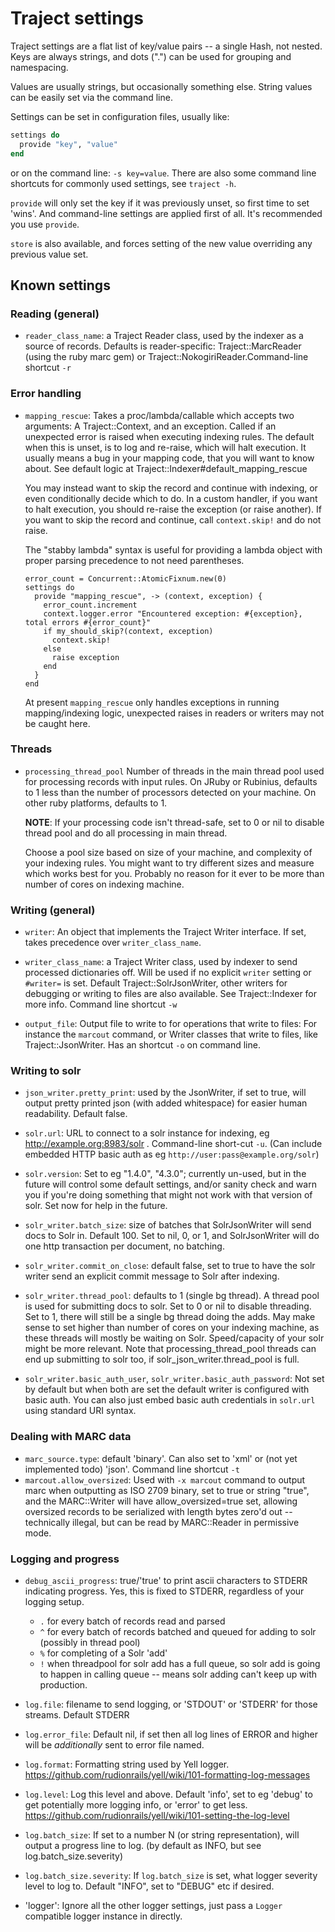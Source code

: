 # Traject settings

Traject settings are a flat list of key/value pairs -- a single
Hash, not nested. Keys are always strings, and dots (".") can be
used for grouping and namespacing.

Values are usually strings, but occasionally something else. String values can be easily
set via the command line.

Settings can be set in configuration files, usually like:

~~~ruby
settings do
  provide "key", "value"
end
~~~~

or on the command line: `-s key=value`.  There are also some command line shortcuts
for commonly used settings, see `traject -h`.

`provide` will only set the key if it was previously unset, so first time to set 'wins'. And command-line
settings are applied first of all. It's recommended you use `provide`.

`store` is also available, and forces setting of the new value overriding any previous value set.

## Known settings


### Reading (general)

* `reader_class_name`: a Traject Reader class, used by the indexer as a source of records.   Defaults is reader-specific: Traject::MarcReader (using the ruby marc gem) or Traject::NokogiriReader.Command-line shortcut `-r`

### Error handling

* `mapping_rescue`: Takes a proc/lambda/callable which accepts two arguments: A Traject::Context, and an exception.  Called if an unexpected error is raised when executing indexing rules. The default when this is unset, is to log and re-raise, which will halt execution. It usually means a bug in your mapping code, that you will want to know about.  See default logic at Traject::Indexer#default_mapping_rescue

  You may instead want to skip the record and continue with indexing, or even conditionally
  decide which to do. In a custom handler, if you want to halt execution, you should re-raise the
  exception (or raise another). If you want to skip the record and continue, call `context.skip!`
  and do not raise.

  The "stabby lambda" syntax is useful for providing a lambda object with proper parsing
  precedence to not need parentheses.

      error_count = Concurrent::AtomicFixnum.new(0)
      settings do
        provide "mapping_rescue", -> (context, exception) {
          error_count.increment
          context.logger.error "Encountered exception: #{exception}, total errors #{error_count}"
          if my_should_skip?(context, exception)
            context.skip!
          else
            raise exception
          end
        }
      end

  At present `mapping_rescue` only handles exceptions in running mapping/indexing logic, unexpected raises in readers or writers may not be caught here.

### Threads

* `processing_thread_pool` Number of threads in the main thread pool used for
   processing records with input rules. On JRuby or Rubinius, defaults to 1 less
   than the number of processors detected on your machine. On other ruby
   platforms, defaults to 1.

   **NOTE**: If your processing code isn't thread-safe, set to 0 or nil to
   disable thread pool and do all processing in main thread.

   Choose a pool size based on size of your machine, and complexity of your
   indexing rules. You might want to try different sizes and measure which works
   best for you. Probably no reason for it ever to be more than number of cores
   on indexing machine.


### Writing (general)

* `writer`: An object that implements the Traject Writer interface. If set, takes precedence over `writer_class_name`.

* `writer_class_name`: a Traject Writer class, used by indexer to send processed dictionaries off. Will be used if no explicit `writer` setting or `#writer=` is set. Default Traject::SolrJsonWriter, other writers for debugging or writing to files are also available. See Traject::Indexer for more info. Command line shortcut `-w`
* `output_file`: Output file to write to for operations that write to files: For instance the `marcout` command, or Writer classes that write to files, like Traject::JsonWriter. Has an shortcut `-o` on command line.

### Writing to solr

* `json_writer.pretty_print`: used by the JsonWriter, if set to true, will output pretty printed json (with added whitespace) for easier human readability. Default false.

* `solr.url`: URL to connect to a solr instance for indexing, eg http://example.org:8983/solr . Command-line short-cut `-u`. (Can include embedded HTTP basic auth as eg `http://user:pass@example.org/solr`)

* `solr.version`: Set to eg "1.4.0", "4.3.0"; currently un-used, but in the future will control some default settings, and/or sanity check and warn you if you're doing something that might not work with that version of solr. Set now for help in the future.

* `solr_writer.batch_size`: size of batches that SolrJsonWriter will send docs to Solr in. Default 100. Set to nil, 0, or 1, and SolrJsonWriter will do one http transaction per document, no batching.

* `solr_writer.commit_on_close`: default false, set to true to have the solr writer send an explicit commit message to Solr after indexing.

* `solr_writer.thread_pool`: defaults to 1 (single bg thread). A thread pool is used for submitting docs to solr. Set to 0 or nil to disable threading. Set to 1, there will still be a single bg thread doing the adds. May make sense to set higher than number of cores on your indexing machine, as these threads will mostly be waiting on Solr. Speed/capacity of your solr might be more relevant. Note that processing_thread_pool threads can end up submitting to solr too, if solr_json_writer.thread_pool is full.

* `solr_writer.basic_auth_user`, `solr_writer.basic_auth_password`: Not set by default but when both are set the default writer is configured with basic auth. You can also just embed basic
auth credentials in `solr.url` using standard URI syntax.


### Dealing with MARC data

* `marc_source.type`: default 'binary'. Can also set to 'xml' or (not yet implemented todo) 'json'. Command line shortcut `-t`
* `marcout.allow_oversized`: Used with `-x marcout` command to output marc when outputting as ISO 2709 binary, set to true or string "true", and the MARC::Writer will have  allow_oversized=true set, allowing oversized records to be serialized with length bytes zero'd out -- technically illegal, but can be read by MARC::Reader in permissive mode.

### Logging and progress

* `debug_ascii_progress`: true/'true' to print ascii characters to STDERR indicating progress. Yes, this is fixed to STDERR, regardless of your logging setup.
  * `.` for every batch of records read and parsed
  * `^` for every batch of records batched and queued for adding to solr (possibly in thread pool)
  * `%` for completing of a Solr 'add'
  * `!` when threadpool for solr add has a full queue, so solr add is going to happen in calling queue -- means solr adding can't keep up with production.

* `log.file`: filename to send logging, or 'STDOUT' or 'STDERR' for those streams. Default STDERR

* `log.error_file`: Default nil, if set then all log lines of ERROR and higher will be _additionally_ sent to error file named.

* `log.format`: Formatting string used by Yell logger. https://github.com/rudionrails/yell/wiki/101-formatting-log-messages

* `log.level`:  Log this level and above. Default 'info', set to eg 'debug' to get potentially more logging info, or 'error' to get less. https://github.com/rudionrails/yell/wiki/101-setting-the-log-level

* `log.batch_size`: If set to a number N (or string representation), will output a progress line to log. (by default as INFO, but see log.batch_size.severity)

* `log.batch_size.severity`: If `log.batch_size` is set, what logger severity level to log to. Default "INFO", set to "DEBUG" etc if desired.

* 'logger': Ignore all the other logger settings, just pass a `Logger` compatible logger instance in directly.







